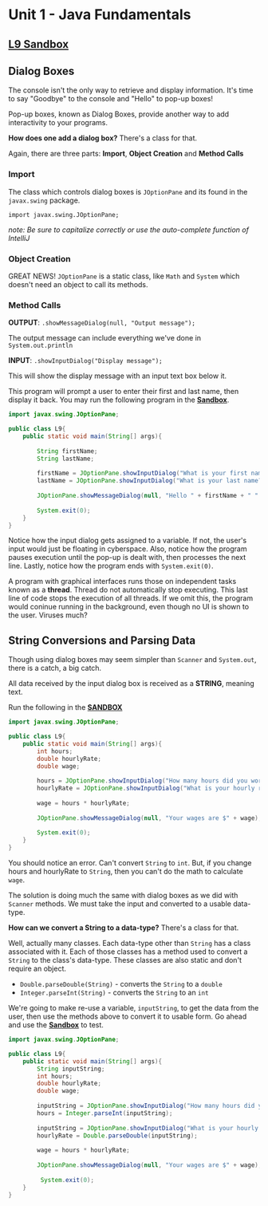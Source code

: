# Unit 1 - Java Fundamentals

## [L9 Sandbox][sandbox]

## Dialog Boxes

The console isn't the only way to retrieve and display information. It's time to say "Goodbye" to the console and "Hello" to pop-up boxes!

Pop-up boxes, known as Dialog Boxes, provide another way to add interactivity to your programs. 

**How does one add a dialog box?** There's a class for that.

Again, there are three parts: **Import**, **Object Creation** and **Method Calls**

### Import

The class which controls dialog boxes is `JOptionPane` and its found in the `javax.swing` package. 

`import javax.swing.JOptionPane;`

*note: Be sure to capitalize correctly or use the auto-complete function of IntelliJ*

### Object Creation

GREAT NEWS! `JOptionPane` is a static class, like `Math` and `System` which doesn't need an object to call its methods.

### Method Calls

**OUTPUT**: `.showMessageDialog(null, "Output message");`

The output message can include everything we've done in `System.out.println`

**INPUT**: `.showInputDialog("Display message");`

This will show the display message with an input text box below it.


This program will prompt a user to enter their first and last name, then display it back. You may run the following program in the [**Sandbox**][sandbox].

```java
import javax.swing.JOptionPane;

public class L9{
    public static void main(String[] args){
        
        String firstName;
        String lastName;
    
        firstName = JOptionPane.showInputDialog("What is your first name?");
        lastName = JOptionPane.showInputDialog("What is your last name?");
        
        JOptionPane.showMessageDialog(null, "Hello " + firstName + " " + lastName);
        
        System.exit(0);        
    }
}
```
Notice how the input dialog gets assigned to a variable. If not, the user's input would just be floating in cyberspace. Also, notice how the program pauses execution until the pop-up is dealt with, then processes the next line. Lastly, notice how the program ends with `System.exit(0)`. 

A program with graphical interfaces runs those on independent tasks known as a **thread**. Thread do not automatically stop executing. This last line of code stops the execution of all threads. If we omit this, the program would coninue running in the background, even though no UI is shown to the user. Viruses much?

## String Conversions and Parsing Data

Though using dialog boxes may seem simpler than `Scanner` and `System.out`, there is a catch, a big catch. 

All data received by the input dialog box is received as a **STRING**, meaning text. 

Run the following in the [**SANDBOX**][sandbox]
```java
import javax.swing.JOptionPane;

public class L9{
    public static void main(String[] args){
        int hours;
        double hourlyRate;
        double wage;
        
        hours = JOptionPane.showInputDialog("How many hours did you work?");
        hourlyRate = JOptionPane.showInputDialog("What is your hourly rate?");
        
        wage = hours * hourlyRate;
        
        JOptionPane.showMessageDialog(null, "Your wages are $" + wage);
        
        System.exit(0);
    }
}
``` 
You should notice an error. Can't convert `String` to `int`. But, if you change hours and hourlyRate to `String`, then you can't do the math to calculate `wage`. 

The solution is doing much the same with dialog boxes as we did with `Scanner` methods. We must take the input and converted to a usable data-type. 

**How can we convert a String to a data-type?** There's a class for that.

Well, actually many classes. Each data-type other than `String` has a class associated with it. Each of those classes has a method used to convert a `String` to the class's data-type. These classes are also static and don't require an object.

* `Double.parseDouble(String)` - converts the `String` to a `double`
* `Integer.parseInt(String)` - converts the `String` to an `int`

We're going to make re-use a variable, `inputString`, to get the data from the user, then use the methods above to convert it to usable form. Go ahead and use the [**Sandbox**][sandbox] to test.

```java
import javax.swing.JOptionPane;

public class L9{
    public static void main(String[] args){
        String inputString;
        int hours;
        double hourlyRate;
        double wage;
        
        inputString = JOptionPane.showInputDialog("How many hours did you work?");
        hours = Integer.parseInt(inputString);
        
        inputString = JOptionPane.showInputDialog("What is your hourly rate?");
        hourlyRate = Double.parseDouble(inputString);
        
        wage = hours * hourlyRate;
        
        JOptionPane.showMessageDialog(null, "Your wages are $" + wage);
        
         System.exit(0);
    }
}
``` 
 

[sandbox]: ../L9.java